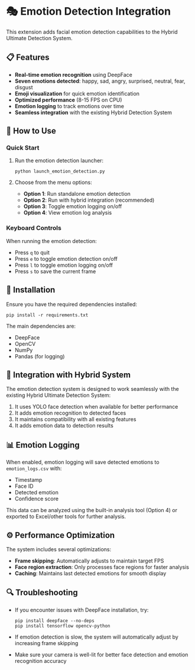 # 🎭 Emotion Detection Integration

This extension adds facial emotion detection capabilities to the Hybrid Ultimate Detection System.

## 📋 Features

- **Real-time emotion recognition** using DeepFace
- **Seven emotions detected**: happy, sad, angry, surprised, neutral, fear, disgust
- **Emoji visualization** for quick emotion identification
- **Optimized performance** (8-15 FPS on CPU)
- **Emotion logging** to track emotions over time
- **Seamless integration** with the existing Hybrid Detection System

## 🚀 How to Use

### Quick Start

1. Run the emotion detection launcher:
   ```
   python launch_emotion_detection.py
   ```

2. Choose from the menu options:
   - **Option 1**: Run standalone emotion detection
   - **Option 2**: Run with hybrid integration (recommended)
   - **Option 3**: Toggle emotion logging on/off
   - **Option 4**: View emotion log analysis

### Keyboard Controls

When running the emotion detection:

- Press `q` to quit
- Press `e` to toggle emotion detection on/off
- Press `l` to toggle emotion logging on/off
- Press `s` to save the current frame

## 🔧 Installation

Ensure you have the required dependencies installed:

```
pip install -r requirements.txt
```

The main dependencies are:
- DeepFace
- OpenCV
- NumPy
- Pandas (for logging)

## 🧩 Integration with Hybrid System

The emotion detection system is designed to work seamlessly with the existing Hybrid Ultimate Detection System:

1. It uses YOLO face detection when available for better performance
2. It adds emotion recognition to detected faces
3. It maintains compatibility with all existing features
4. It adds emotion data to detection results

## 📊 Emotion Logging

When enabled, emotion logging will save detected emotions to `emotion_logs.csv` with:

- Timestamp
- Face ID
- Detected emotion
- Confidence score

This data can be analyzed using the built-in analysis tool (Option 4) or exported to Excel/other tools for further analysis.

## ⚙️ Performance Optimization

The system includes several optimizations:

- **Frame skipping**: Automatically adjusts to maintain target FPS
- **Face region extraction**: Only processes face regions for faster analysis
- **Caching**: Maintains last detected emotions for smooth display

## 🔍 Troubleshooting

- If you encounter issues with DeepFace installation, try:
  ```
  pip install deepface --no-deps
  pip install tensorflow opencv-python
  ```

- If emotion detection is slow, the system will automatically adjust by increasing frame skipping

- Make sure your camera is well-lit for better face detection and emotion recognition accuracy
